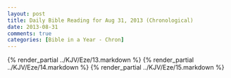 ```yaml
---
layout: post
title: Daily Bible Reading for Aug 31, 2013 (Chronological)
date: 2013-08-31
comments: true
categories: [Bible in a Year - Chron]
---
```

{% render_partial ../KJV/Eze/13.markdown %}
{% render_partial ../KJV/Eze/14.markdown %}
{% render_partial ../KJV/Eze/15.markdown %}
